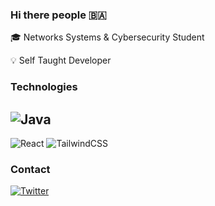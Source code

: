 ### Hi there people 🇧🇦

🎓 Networks Systems & Cybersecurity Student

💡 Self Taught Developer


### Technologies

![Java](https://img.shields.io/badge/java-%23ED8B00.svg?style=for-the-badge&logo=java&logoColor=white)
---
![React](https://img.shields.io/badge/react-%2320232a.svg?style=for-the-badge&logo=react&logoColor=%2361DAFB)
![TailwindCSS](https://img.shields.io/badge/tailwindcss-%2338B2AC.svg?style=for-the-badge&logo=tailwind-css&logoColor=white)


### Contact
<a href="https://twitter.com/NextSap_">![Twitter](https://img.shields.io/badge/Twitter-%231DA1F2.svg?style=for-the-badge&logo=Twitter&logoColor=white)</a>
